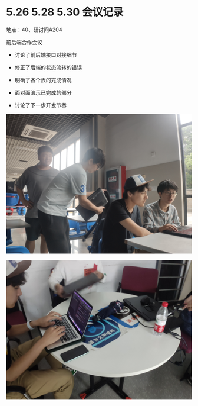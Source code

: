 # 5.26 5.28 5.30 会议记录

地点：40、研讨间A204

前后端合作会议

- 讨论了前后端接口对接细节

- 修正了后端的状态流转的错误

- 明确了各个表的完成情况

- 面对面演示已完成的部分

- 讨论了下一步开发节奏

![5.26](5.26.jpg)

![5.28](5.28.jpg)